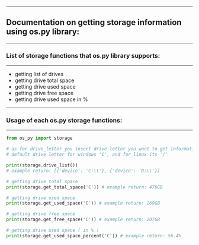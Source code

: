 ------------------------
## Documentation on getting storage information using os.py library:
-------------------------
### List of storage functions that os.py library supports:
------------------------

* getting list of drives
* getting drive total space
* getting drive used space
* getting drive free space
* getting drive used space in %

------------------------
### Usage of each os.py storage functions:
------------------------

```python
from os_py import storage

# as for drive_letter you insert drive letter you want to get information about, example: 'C'
# default drive letter for windows 'C', and for linux its '/'

print(storage.drive_list())
# example return: [{'device': 'C:\\'}, {'device': 'D:\\'}]

# getting drive total space
print(storage.get_total_space('C')) # example return: 476GB

# getting drive used space
print(storage.get_used_space('C')) # example return: 269GB

# getting drive free space
print(storage.get_free_space('C')) # example return: 207GB

# getting drive used space ( in % )
print(storage.get_used_space_percent('C')) # example return: 56.4%
```